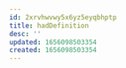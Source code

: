 ```yaml
---
id: 2xrvhwvwy5x6yz5eyqbhptp
title: hadDefinition
desc: ''
updated: 1656098503354
created: 1656098503354
---
```


